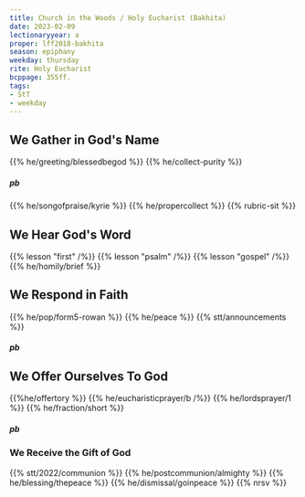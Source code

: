 ```yaml
---
title: Church in the Woods / Holy Eucharist (Bakhita)
date: 2023-02-09
lectionaryyear: a
proper: lff2018-bakhita
season: epiphany
weekday: thursday
rite: Holy Eucharist
bcppage: 355ff.
tags:
- StT
- weekday
---
```


## We Gather in God's Name
{{% he/greeting/blessedbegod %}}
{{% he/collect-purity %}}
##### pb
{{% he/songofpraise/kyrie %}}
{{% he/propercollect %}}
{{% rubric-sit %}}

## We Hear God's Word
{{% lesson "first" /%}}
{{% lesson "psalm" /%}}
{{% lesson "gospel" /%}}
{{% he/homily/brief %}}

## We Respond in Faith
{{% he/pop/form5-rowan %}}
{{% he/peace %}}
{{% stt/announcements %}}

##### pb
## We Offer Ourselves To God
{{%he/offertory %}}
{{% he/eucharisticprayer/b /%}}
{{% he/lordsprayer/1 %}}
{{% he/fraction/short %}}

##### pb
### We Receive the Gift of God
{{% stt/2022/communion %}}
{{% he/postcommunion/almighty %}}
{{% he/blessing/thepeace %}}
{{% he/dismissal/goinpeace %}}
{{% nrsv %}}

